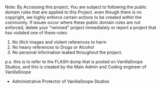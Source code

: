 Note: By Accessing this project, You are subject to following the public domain rules that are applied to this Project. even though there is no copyright, we highly enforce certain actions to be created within the community. If issues occur where these public domain rules are not enforced, delete your "remixed" project immediately or report a project that has violated one of these rules:
1. No illicit images and violent references to harm
2. No heavy references to Drugs or Alcohol
3. No personal information leaked throughout the project.

p.s. this is to refer to the FLASH dump that is posted on VanillaSnope Studios, and this is created by the Main Admin and Coding engineer of VanillaSnope
   - Administrative Protector of VanillaSnope Studios

